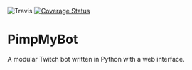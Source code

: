 ![Travis](https://travis-ci.org/Gagaro/PimpMyBot.svg?branch=master)
[![Coverage Status](https://coveralls.io/repos/github/Gagaro/PimpMyBot/badge.svg?branch=master)](https://coveralls.io/github/Gagaro/PimpMyBot?branch=master)

# PimpMyBot
A modular Twitch bot written in Python with a web interface.
